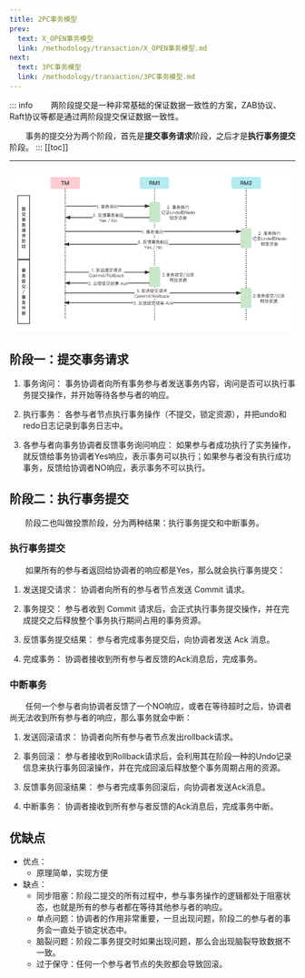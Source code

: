 ```yaml
---
title: 2PC事务模型
prev:
  text: X_OPEN事务模型
  link: /methodology/transaction/X_OPEN事务模型.md
next:
  text: 3PC事务模型
  link: /methodology/transaction/3PC事务模型.md
---
```

::: info
&#8195;&#8195;两阶段提交是一种非常基础的保证数据一致性的方案，ZAB协议、Raft协议等都是通过两阶段提交保证数据一致性。

&#8195;&#8195;事务的提交分为两个阶段，首先是**提交事务请求**阶段，之后才是**执行事务提交**阶段。
:::
[[toc]]

***

![2PC原理](/images/methodology/2PC原理.png)

## 阶段一：提交事务请求

1. 事务询问：
事务协调者向所有事务参与者发送事务内容，询问是否可以执行事务提交操作，并开始等待各参与者的响应。

2. 执行事务：
各参与者节点执行事务操作（不提交，锁定资源），并把undo和redo日志记录到事务日志中。

3. 各参与者向事务协调者反馈事务询问响应：
如果参与者成功执行了实务操作，就反馈给事务协调者Yes响应，表示事务可以执行；如果参与者没有执行成功事务，反馈给协调者NO响应，表示事务不可以执行。

## 阶段二：执行事务提交

&#8195;&#8195;阶段二也叫做投票阶段，分为两种结果：执行事务提交和中断事务。

### 执行事务提交

&#8195;&#8195;如果所有的参与者返回给协调者的响应都是Yes，那么就会执行事务提交：

1. 发送提交请求：
协调者向所有的参与者节点发送 Commit 请求。

2. 事务提交：
参与者收到 Commit 请求后，会正式执行事务提交操作，并在完成提交之后释放整个事务执行期间占用的事务资源。

3. 反馈事务提交结果：
参与者完成事务提交后，向协调者发送 Ack 消息。

4. 完成事务：
协调者接收到所有参与者反馈的Ack消息后，完成事务。

### 中断事务

&#8195;&#8195;任何一个参与者向协调者反馈了一个NO响应，或者在等待超时之后，协调者尚无法收到所有参与者的响应，那么事务就会中断：

1. 发送回滚请求：
协调者向所有参与者节点发出rollback请求。

2. 事务回滚：
参与者接收到Rollback请求后，会利用其在阶段一种的Undo记录信息来执行事务回滚操作，并在完成回滚后释放整个事务周期占用的资源。

3. 反馈事务回滚结果：
参与者完成事务回滚后，向协调者发送Ack消息。

4. 中断事务：
协调者接收到所有参与者反馈的Ack消息后，完成事务中断。

## 优缺点

* 优点：
    * 原理简单，实现方便
* 缺点：
    * 同步阻塞：阶段二提交的所有过程中，参与事务操作的逻辑都处于阻塞状态，也就是所有的参与者都在等待其他参与者的响应。
    * 单点问题：协调者的作用非常重要，一旦出现问题，阶段二的参与者的事务会一直处于锁定状态中。
    * 脑裂问题：阶段二事务提交时如果出现问题，那么会出现脑裂导致数据不一致。
    * 过于保守：任何一个参与者节点的失败都会导致回滚。

